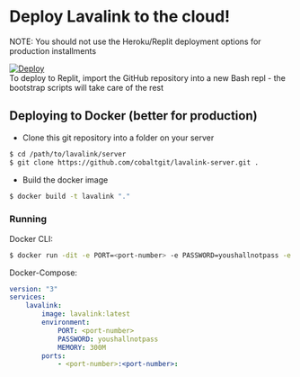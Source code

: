 # Deploy Lavalink to the cloud!
NOTE: You should not use the Heroku/Replit deployment options for production installments

[![Deploy](https://www.herokucdn.com/deploy/button.svg)](https://heroku.com/deploy)  
To deploy to Replit, import the GitHub repository into a new Bash repl - the bootstrap scripts will take care of the rest

## Deploying to Docker (better for production)
* Clone this git repository into a folder on your server
```bash
$ cd /path/to/lavalink/server
$ git clone https://github.com/cobaltgit/lavalink-server.git .
```
* Build the docker image
```bash
$ docker build -t lavalink "."
```
### Running
Docker CLI:
```bash
$ docker run -dit -e PORT=<port-number> -e PASSWORD=youshallnotpass -e MEMORY=300M -p <port-number>:<port-number> --restart=unless-stopped --name lavalink lavalink
```
Docker-Compose:
```yml
version: "3"
services:
    lavalink:
        image: lavalink:latest
        environment:
            PORT: <port-number>
            PASSWORD: youshallnotpass
            MEMORY: 300M
        ports:
            - <port-number>:<port-number>:
```
